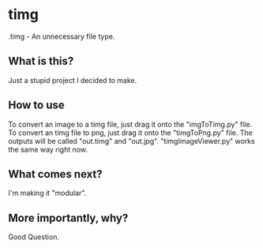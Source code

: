 # timg
.timg - An unnecessary file type.
## What is this?
Just a stupid project I decided to make.
## How to use
To convert an image to a timg file, just drag it onto the "imgToTimg.py" file.
To convert an timg file to png, just drag it onto the "timgToPng.py" file.
The outputs will be called "out.timg" and "out.jpg".
"timgImageViewer.py" works the same way right now.
## What comes next?
I'm making it "modular".
## More importantly, why?
Good Question.
